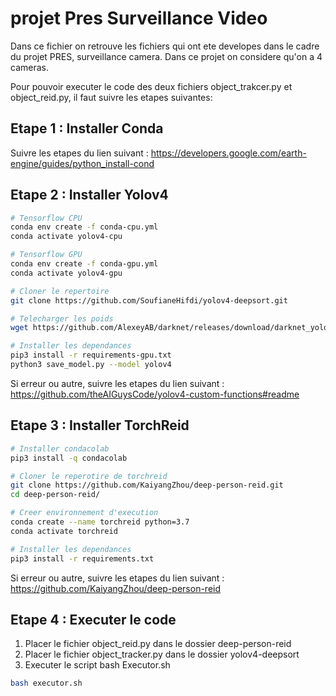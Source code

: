 # projet Pres Surveillance Video

Dans ce fichier on retrouve les fichiers qui ont ete developes dans le cadre du projet PRES, surveillance camera.
Dans ce projet on considere qu'on a 4 cameras.

Pour pouvoir executer le code des deux fichiers object_trakcer.py et object_reid.py, il faut suivre les etapes suivantes:

## Etape 1 : Installer Conda 
Suivre les etapes du lien suivant : https://developers.google.com/earth-engine/guides/python_install-cond

## Etape 2 : Installer Yolov4
```bash
# Tensorflow CPU
conda env create -f conda-cpu.yml
conda activate yolov4-cpu

# Tensorflow GPU
conda env create -f conda-gpu.yml
conda activate yolov4-gpu

# Cloner le repertoire
git clone https://github.com/SoufianeHifdi/yolov4-deepsort.git

# Telecharger les poids 
wget https://github.com/AlexeyAB/darknet/releases/download/darknet_yolo_v3_optimal/yolov4.weights -P data/

# Installer les dependances
pip3 install -r requirements-gpu.txt
python3 save_model.py --model yolov4
```
Si erreur ou autre, suivre les etapes du lien suivant : https://github.com/theAIGuysCode/yolov4-custom-functions#readme

## Etape 3 : Installer TorchReid
```bash
# Installer condacolab
pip3 install -q condacolab

# Cloner le reperotire de torchreid
git clone https://github.com/KaiyangZhou/deep-person-reid.git
cd deep-person-reid/

# Creer environnement d'execution
conda create --name torchreid python=3.7
conda activate torchreid

# Installer les dependances
pip3 install -r requirements.txt
```
Si erreur ou autre, suivre les etapes du lien suivant : https://github.com/KaiyangZhou/deep-person-reid

## Etape 4 : Executer le code
   1) Placer le fichier object_reid.py dans le dossier deep-person-reid
   2) Placer le fichier object_tracker.py dans le dossier yolov4-deepsort
   3) Executer le script bash Executor.sh
```bash
bash executor.sh
```
